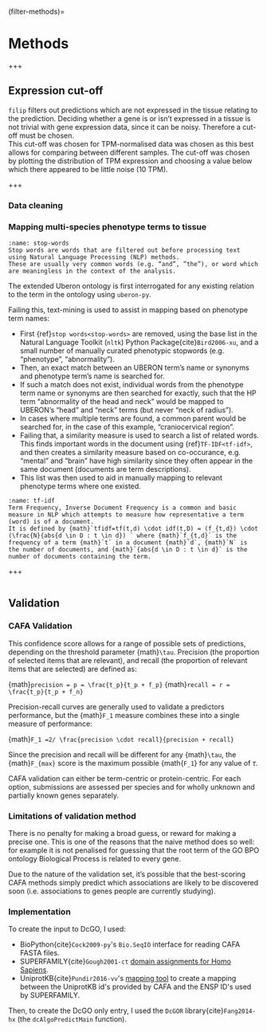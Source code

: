 (filter-methods)=
# Methods
[//]: # (TODO: Overview here?)
[//]: # (TODO: Code here)
[//]: # (TODO: Links to packages, etc)

+++

## Expression cut-off
[//]: # (TODO: Expression cut-off)

`filip` filters out predictions which are not expressed in the tissue relating to the prediction. Deciding whether a gene is or isn’t expressed in a tissue is not trivial with gene expression data, since it can be noisy. 
Therefore a cut-off must be chosen.  
This cut-off was chosen for TPM-normalised data was chosen as this best allows for comparing between different samples. 
The cut-off was chosen by plotting the distribution of TPM expression and choosing a value below which there appeared to be little noise (10 TPM).

+++

### Data cleaning
[//]: # (TODO: Write: removal of disease and non-tissue-specific sampels)

### Mapping multi-species phenotype terms to tissue

```{margin} Stop words
:name: stop-words
Stop words are words that are filtered out before processing text using Natural Language Processing (NLP) methods.
These are usually very common words (e.g. “and”, ”the”), or word which are meaningless in the context of the analysis. 
```

The extended Uberon ontology is first interrogated for any existing relation to the term in the ontology using `uberon-py`. 

Failing this, text-mining is used to assist in mapping based on phenotype term names:
- First {ref}`stop words<stop-words>` are removed, using the base list in the Natural Language Toolkit (`nltk`) Python Package{cite}`Bird2006-xu`, and a small number of manually curated phenotypic stopwords (e.g. “phenotype”, “abnormality”).
- Then, an exact match between an UBERON term’s name or synonyms and phenotype term’s name is searched for. 
- If such a match does not exist, individual words from the phenotype term name or synonyms are then searched for exactly, such that the HP term “abnormality of the head and neck” would be mapped to UBERON’s “head” and “neck” terms (but never “neck of radius”). 
- In cases where multiple terms are found, a common parent would be searched for, in the case of this example, “craniocervical region”. 
- Failing that, a similarity measure is used to search a list of related words. This finds important words in the document using {ref}`TF-IDF<tf-idf>`, and then creates a similarity measure based on co-occurance, e.g. “mental” and “brain” have high similarity since they often appear in the same document  (documents are term descriptions).
- This list was then used to aid in manually mapping to relevant phenotype terms where one existed. 

```{margin} TF-IDF
:name: tf-idf
Term Frequency, Inverse Document Frequency is a common and basic measure in NLP which attempts to measure how representative a term (word) is of a document. 
It is defined by {math}`tfidf=tf(t,d) \cdot idf(t,D) = (f_{t,d}) \cdot (\frac{N}{abs{d \in D : t \in d}) ` where {math}`f_{t,d}` is the frequency of a term {math}`t` in a document {math}`d`, {math}`N` is the number of documents, and {math}`{abs{d \in D : t \in d}` is the number of documents containing the term.
```

+++


```{code-cell} ipython3

```
## Validation

### CAFA Validation 
This confidence score allows for a range of possible sets of predictions, depending on the threshold parameter {math}`\tau`. 
Precision (the proportion of selected items that are relevant), and recall (the proportion of relevant items that are selected) are defined as:

{math}`precision = p = \frac{t_p}{t_p + f_p}`
{math}`recall = r = \frac{t_p}{t_p + f_n}`

Precision-recall curves are generally used to validate a predictors performance, but the {math}`F_1` measure combines these into a single measure of performance:

{math}`F_1 =2/ \frac{precision \cdot recall}{precision + recall}`

Since the precision and recall will be different for any {math}`\tau`, the {math}`F_{max}` score is the maximum possible {math{`F_1`} for any value of $\tau$.

[//]: # (TODO: explain the below a little more: how many measures does that make? 2 x2 = 4?)
CAFA validation can either be term-centric or protein-centric. For each option, submissions are assessed per species and for wholly unknown and partially known genes separately.

### Limitations of validation method
There is no penalty for making a broad guess, or reward for making a precise one. This is one of the reasons that the naive method does so well: for example it is not penalised for guessing that the root term of the GO BPO ontology Biological Process is related to every gene. 

Due to the nature of the validation set, it’s possible that the best-scoring CAFA methods simply predict which associations are likely to be discovered soon (i.e. associations to genes people are currently studying).

### Implementation
To create the input to DcGO, I used:
- BioPython{cite}`Cock2009-py`'s `Bio.SeqIO` interface for reading CAFA FASTA files.
- SUPERFAMILY{cite}`Gough2001-ct` [domain assignments for Homo Sapiens](https://supfam.mrc-lmb.cam.ac.uk/SUPERFAMILY/cgi-bin/save.cgi?var=ht;type=ass).
- UniprotKB{cite}`Pundir2016-vv`'s [mapping tool](https://www.uniprot.org/uploadlists/) to create a mapping between the UniprotKB id's provided by CAFA and the ENSP ID's used by SUPERFAMILY. 

Then, to create the DcGO only entry, I used the `DcGOR` library{cite}`Fang2014-hx` (the `dcAlgoPredictMain` function).
